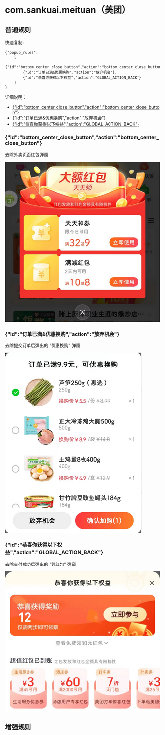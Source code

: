# com.sankuai.meituan（美团）

## 普通规则

快速复制:
```
{"popup_rules":
    [
        {"id":"bottom_center_close_button","action":"bottom_center_close_button"},
        {"id":"订单已满&优惠换购","action":"放弃机会"},
        {"id":"恭喜你获得以下权益","action":"GLOBAL_ACTION_BACK"}
    ]
}
```
详细说明：
- [{"id":"bottom_center_close_button","action":"bottom_center_close_button"}](#idbottom_center_close_buttonactionbottom_center_close_button)
- [{"id":"订单已满&优惠换购","action":"放弃机会"}](#id订单已满优惠换购action放弃机会)
- [{"id":"恭喜你获得以下权益","action":"GLOBAL_ACTION_BACK"}](#id恭喜你获得以下权益actionglobal_action_back)

### {"id":"bottom_center_close_button","action":"bottom_center_close_button"}
去除外卖页面红包弹窗

![](./assets/bottom_center_close_button.jpg)

### {"id":"订单已满&优惠换购","action":"放弃机会"}
去除提交订单后弹出的 “优惠换购” 弹窗

![](./assets/优惠换购.jpg)

### {"id":"恭喜你获得以下权益","action":"GLOBAL_ACTION_BACK"}

去除支付成功后弹出的 “领红包” 弹窗

![](./assets/支付成功领红包.jpg)

## 增强规则
